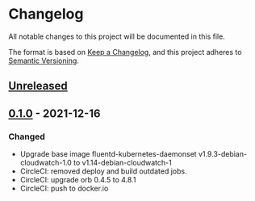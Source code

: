 # Changelog

All notable changes to this project will be documented in this file.

The format is based on [Keep a Changelog](https://keepachangelog.com/en/1.0.0/),
and this project adheres to [Semantic Versioning](https://semver.org/spec/v2.0.0.html).

## [Unreleased]

## [0.1.0] - 2021-12-16

### Changed

- Upgrade base image fluentd-kubernetes-daemonset v1.9.3-debian-cloudwatch-1.0 to v1.14-debian-cloudwatch-1
- CircleCI: removed deploy and build outdated jobs.
- CircleCI: upgrade orb 0.4.5 to 4.8.1
- CircleCI: push to docker.io

[Unreleased]: https://github.com/giantswarm/fluentd-cloudwatch-azure/compare/v0.1.0...HEAD
[0.1.0]: https://github.com/giantswarm/fluentd-cloudwatch-azure/releases/tag/v0.1.0
